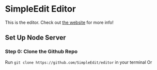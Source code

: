 # SimpleEdit Editor
This is the editor.
Check out [the website](https://simpleedit.github.io "Visit the SimpleEdit website") for more info!
## Set Up Node Server
### Step 0: Clone the Github Repo
Run `git clone https://github.com/SimpleEdit/editor` in your terminal
Or [](https://repl.it/badge/github/SimpleEdit/editor)